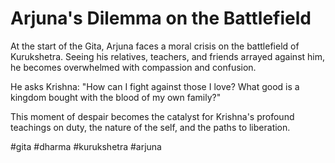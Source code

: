 # Arjuna's Dilemma on the Battlefield

At the start of the Gita, Arjuna faces a moral crisis on the battlefield of Kurukshetra. Seeing his relatives, teachers, and friends arrayed against him, he becomes overwhelmed with compassion and confusion.

He asks Krishna: "How can I fight against those I love? What good is a kingdom bought with the blood of my own family?"

This moment of despair becomes the catalyst for Krishna's profound teachings on duty, the nature of the self, and the paths to liberation.

#gita #dharma #kurukshetra #arjuna




